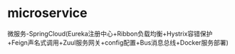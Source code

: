 # microservice
微服务-SpringCloud(Eureka注册中心+Ribbon负载均衡+Hystrix容错保护+Feign声名式调用+Zuul服务网关+config配置+Bus消息总线+Docker服务部署)
